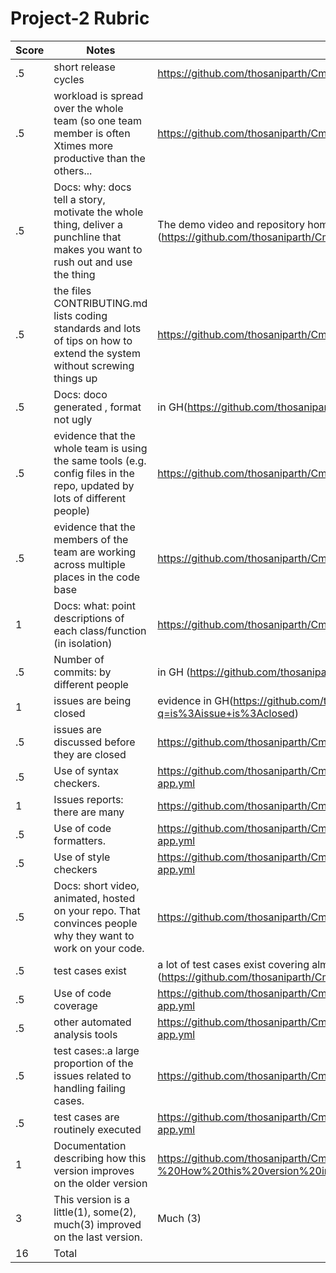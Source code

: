# Project-2 Rubric

|Score|Notes| Evidence|
|-|-----|---------|
|.5| short release cycles| https://github.com/thosaniparth/CmyPlot/releases |
|.5| workload is spread over the whole team (so one team member is often Xtimes more productive than the others...| https://github.com/thosaniparth/CmyPlot/graphs/contributors |
|.5|Docs: why: docs tell a story, motivate the whole thing, deliver a punchline that makes you want to rush out and use the thing | The demo video and repository homepage (README) shows this (https://github.com/thosaniparth/CmyPlot/blob/main/README.md) |
|.5|the files CONTRIBUTING.md lists coding standards and lots of tips on how to extend the system without screwing things up  | https://github.com/thosaniparth/CmyPlot/blob/main/CONTRIBUTING.md |
|.5|Docs: doco generated , format not ugly  | in GH(https://github.com/thosaniparth/CmyPlot/tree/main/docs) |
|.5|evidence that the whole team is using the same tools (e.g. config files in the repo, updated by lots of different people) | https://github.com/thosaniparth/CmyPlot/graphs/contributors |
|.5|evidence that the members of the team are working across multiple places in the code base | https://github.com/thosaniparth/CmyPlot/graphs/contributors |
|1|Docs: what: point descriptions of each class/function (in isolation)  | https://github.com/thosaniparth/CmyPlot/blob/main/docs |
|.5|Number of commits: by different people  | in GH (https://github.com/thosaniparth/CmyPlot/graphs/contributors) |
|1|issues are being closed | evidence in GH(https://github.com/thosaniparth/CmyPlot/issues?q=is%3Aissue+is%3Aclosed) |
|.5|issues are discussed before they are closed | https://github.com/thosaniparth/CmyPlot/issues?q=is%3Aissue+is%3Aclosed |
|.5|Use of syntax checkers. | https://github.com/thosaniparth/CmyPlot/blob/main/.github/workflows/python-app.yml |
|1|Issues reports: there are many  | https://github.com/thosaniparth/CmyPlot/issues |
|.5|Use of code formatters. | https://github.com/thosaniparth/CmyPlot/blob/main/.github/workflows/python-app.yml |
|.5|Use of style checkers | https://github.com/thosaniparth/CmyPlot/blob/main/.github/workflows/python-app.yml |
|.5|Docs: short video, animated, hosted on your repo. That convinces people why they want to work on your code. | https://github.com/thosaniparth/CmyPlot/blob/main/README.md |
|.5|test cases exist  | a lot of test cases exist covering almost all the functionalities. (https://github.com/thosaniparth/CmyPlot/tree/main/tests) |
|.5|Use of code coverage  | https://github.com/thosaniparth/CmyPlot/blob/main/.github/workflows/python-app.yml |
|.5|other automated analysis tools  | https://github.com/thosaniparth/CmyPlot/blob/main/.github/workflows/python-app.yml |
|.5|test cases:.a large proportion of the issues related to handling failing cases. | https://github.com/thosaniparth/CmyPlot/issues/10 |
|.5|test cases are routinely executed | https://github.com/thosaniparth/CmyPlot/blob/main/.github/workflows/python-app.yml |
|1|Documentation describing how this version improves on the older version| https://github.com/thosaniparth/CmyPlot/blob/main/docs/SE%20Phase%202%20-%20How%20this%20version%20improves%20on%20the%20older%20version.pdf |
|3|This version is a little(1), some(2), much(3) improved on the last version.| Much (3) | 
|16| Total|
